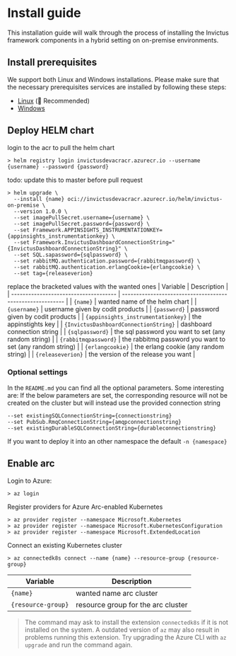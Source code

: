 # Install guide
This installation guide will walk through the process of installing the Invictus framework components in a hybrid setting on on-premise environments. 

## Install prerequisites
We support both Linux and Windows installations. Please make sure that the necessary prerequisites services are installed by following these steps:
* [Linux](./prerequisites/installguide-linux.md) (🥇 Recommended)
* [Windows](./prerequisites/installguide-windows.md)

## Deploy HELM chart
login to the acr to pull the helm chart
```shell
> helm registry login invictusdevacracr.azurecr.io --username {username} --password {password}
```
todo: update this to master before pull request
```shell
> helm upgrade \
  --install {name} oci://invictusdevacracr.azurecr.io/helm/invictus-on-premise \
  --version 1.0.0 \
  --set imagePullSecret.username={username} \
  --set imagePullSecret.password={password} \
  --set Framework.APPINSIGHTS_INSTRUMENTATIONKEY={appinsights_instrumentationkey} \
  --set Framework.InvictusDashboardConnectionString="{InvictusDashboardConnectionString}" \
  --set SQL.sapassword={sqlpassword} \
  --set rabbitMQ.authentication.password={rabbitmqpassword} \
  --set rabbitMQ.authentication.erlangCookie={erlangcookie} \
  --set tag={releaseverion}
```

replace the bracketed values with the wanted ones
| Variable                              | Description                                               |
| ------------------------------------- | --------------------------------------------------------- |
| `{name}`                              | wanted name of the helm chart                             |
| `{username}`                          | username given by codit products                          |
| `{password}`                          | password given by codit products                          |
| `{appinsights_instrumentationkey}`    | the appinstights key                                      |
| `{InvictusDashboardConnectionString}` | dashboard connection string                               |
| `{sqlpassword}`                       | the sql password you want to set (any random string)      |
| `{rabbitmqpassword}`                  | the rabbitmq password you want to set (any random string) |
| `{erlangcookie}`                      | the erlang cookie (any random string)                     |
| `{releaseverion}`                     | the version of the release you want                       |

### Optional settings
In the `README.md` you can find all the optional parameters.
Some interesting are:
If the below parameters are set, the corresponding resource will not be created on the cluster but will instead use the provided connection string
```shell
--set existingSQLConnectionString={connectionstring}
--set PubSub.RmqConnectionString={amqpconnectionstring}
--set existingDurableSQLConnectionString={durableconnectionstring}
```

If you want to deploy it into an other namespace the default
`-n {namespace}`

## Enable arc
Login to Azure:

```shell
> az login
```

Register providers for Azure Arc-enabled Kubernetes
```shell
> az provider register --namespace Microsoft.Kubernetes
> az provider register --namespace Microsoft.KubernetesConfiguration
> az provider register --namespace Microsoft.ExtendedLocation
```

Connect an existing Kubernetes cluster
```shell
> az connectedk8s connect --name {name} --resource-group {resource-group}
```

| Variable           | Description                        |
| ------------------ | ---------------------------------- |
| `{name}`           | wanted name arc cluster            |
| `{resource-group}` | resource group for the arc cluster |

> The command may ask to install the extension `connectedk8s` if it is not installed on the system. A outdated version of `az` may also result in problems running this extension. Try upgrading the Azure CLI with `az upgrade` and run the command again.

